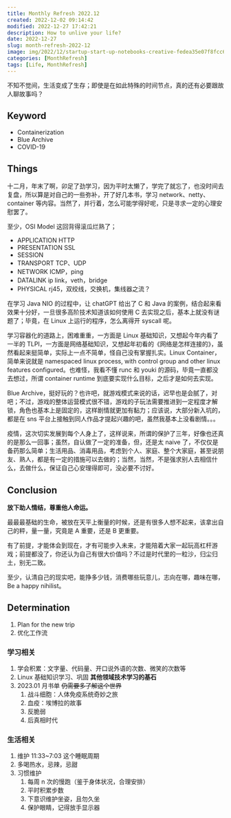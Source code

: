 ```yaml
---
title: Monthly Refresh 2022.12
created: 2022-12-02 09:14:42
modified: 2022-12-27 17:42:21
description: How to unlive your life?
date: 2022-12-27
slug: month-refresh-2022-12
image: img/2022/12/startup-start-up-notebooks-creative-fedea35e07f8fcc6b2a67b2eb0e37e97.jpg
categories: [MonthRefresh]
tags: [Life, MonthRefresh]
---
```


不知不觉间，生活变成了生存；即使是在如此特殊的时间节点，真的还有必要跟故人聊故事吗？

## Keyword

- Containerization
- Blue Archive
- COVID-19

## Things

十二月，年末了啊，卯足了劲学习，因为平时太懒了，学完了就忘了，也没时间去复盘，所以算是对自己的一些弥补，开了好几本书，学习 network、netty、container 等内容。当然了，并行着，怎么可能学得好呢，只是寻求一定的心理安慰罢了。

至少，OSI Model 这回背得滚瓜烂熟了；

- APPLICATION HTTP
- PRESENTATION SSL
- SESSION
- TRANSPORT TCP、UDP
- NETWORK ICMP，ping
- DATALINK ip link，veth，bridge
- PHYSICAL rj45，双绞线，交换机，集线器之流？

在学习 Java NIO 的过程中，让 chatGPT 给出了 C 和 Java 的案例，结合起来看效果十分好，一旦很多高阶技术知道该如何使用 C 去实现之后，基本上就没有谜题了；毕竟，在 Linux 上运行的程序，怎么离得开 syscall 呢。

学习容器化的道路上，困难重重，一方面是 Linux 基础知识，又想起今年内看了一半的 TLPI，一方面是网络基础知识，又想起年初看的《网络是怎样连接的》，虽然看起来挺简单，实际上一点不简单，怪自己没有掌握扎实。Linux Container，简单来说就是 namespaced linux process, with control group and other linux features configured。也难怪，我看不懂 runc 和 youki 的源码，毕竟一直都没去想过，所谓 container runtime 到底要实现什么目标，之后才是如何去实现。

Blue Archive，挺好玩的？也许吧，就游戏模式来说的话，迟早也是会腻了，对吧；不过，游戏的整体运营模式很不错，游戏的子玩法需要推进到一定程度才解锁，角色也基本上是固定的，这样剧情就更加有黏力；应该说，大部分新入坑的，都是在 sns 平台上接触到同人作品才提起兴趣的吧，虽然我基本上没看剧情。。。

疫情，这次切实发展到每个人身上了，这样说来，所谓的保护了三年，好像也还真的是那么一回事；虽然，自认做了一定的准备，但，还是太 naive 了，不仅仅是备药那么简单；生活用品、消毒用品，考虑到个人、家庭、整个大家庭，甚至说朋友、熟人，都是有一定的措施可以去做的；当然，当然，不是强求别人去相信什么，去做什么，保证自己心安理得即可，没必要不讨好。

## Conclusion

**放下助人情结，尊重他人命运。**

最最最基础的生命，被放在天平上衡量的时候，还是有很多人想不起来，该拿出自己的秤，量一量，究竟是 A 重要，还是 B 更重要。

有了前提，才能体会到现在，才有可能步入未来，才能陪着大家一起玩高杠杆游戏；前提都没了，你还认为自己有很大价值吗？不过是时代里的一粒沙，归尘归土，别无二致。

至少，认清自己的现实吧，能挣多少钱，消费哪些玩意儿，志向在哪，趣味在哪，Be a happy nihilist。

## Determination

1. Plan for the new trip
2. 优化工作流

### 学习相关

1. 学会积累：文字量、代码量、开口说外语的次数、微笑的次数等
2. Linux 基础知识学习、巩固 **其他领域技术学习的基石**
3. 2023.01 月书单 ~~仍需要多了解这个世界~~
   1. 战斗细胞：人体免疫系统奇妙之旅
   2. 血疫：埃博拉的故事
   3. 反脆弱
   4. 后真相时代

### 生活相关

1. 维护 11:33~7:03 这个睡眠周期
2. 多喝热水，忌辣，忌甜
3. 习惯维护
   1. 每周 n 次的慢跑（鉴于身体状况，合理安排）
   2. 平时积累步数
   3. 下意识维护坐姿，且勿久坐
   4. 保护眼睛，记得放手显示器
